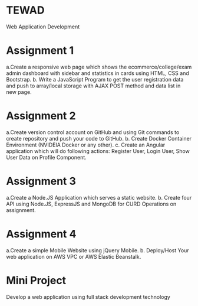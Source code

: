 # TEWAD
Web Application Development
# Assignment 1 
a.Create a responsive web page which shows the ecommerce/college/exam admin dashboard with sidebar and statistics in cards using HTML, CSS and Bootstrap. b. Write a JavaScript Program to get the user registration data and push to array/local storage with AJAX POST method and data list in new page.
# Assignment 2
a.Create version control account on GitHub and using Git commands to create repository and push your code to GitHub. b. Create Docker Container Environment (NVIDEIA Docker or any other). c. Create an Angular application which will do following actions: Register User, Login User, Show User Data on Profile Component.
# Assignment 3
a.Create a Node.JS Application which serves a static website. b. Create four API using Node.JS, ExpressJS and MongoDB for CURD Operations on assignment.
# Assignment 4
a.Create a simple Mobile Website using jQuery Mobile. b. Deploy/Host Your web application on AWS VPC or AWS Elastic Beanstalk.
# Mini Project
Develop a web application using full stack development technology
